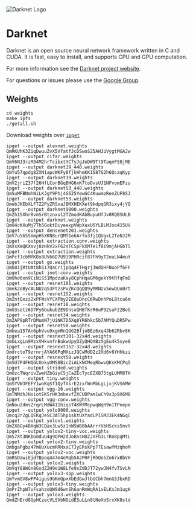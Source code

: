 ![Darknet Logo](http://pjreddie.com/media/files/darknet-black-small.png)

# Darknet #
Darknet is an open source neural network framework written in C and CUDA. It is fast, easy to install, and supports CPU and GPU computation.

For more information see the [Darknet project website](http://pjreddie.com/darknet).

For questions or issues please use the [Google Group](https://groups.google.com/forum/#!forum/darknet).

## Weights

    cd weights
    make ipfs
    ./getall.sh

Download weights over [```ipget```](https://dist.ipfs.io/#ipget)
    
    ipget --output alexnet.weights QmRKUhK3ZiqDwuuZvX5VfatfJcDSwoS25AHJUVygtMGAJw
    ipget --output cifar.weights QmV6NJ3rzM34M2hrTcibxtYC7yJgJeDW9Tt9TaqnFS8jME
    ipget --output darknet19_448.weights QmYu57qpdg8ZXN1apcWKFy8fjkHheKK1S87G2h6QcaqKyp
    ipget --output darknet19.weights QmV2jriZ37f26HfLCorBGqBHG6xK7toDvsUJ1NFvomEFzs
    ipget --output darknet53_448.weights QmSuMFBNmhNiLKJgY9Phj4GS25YewGC4KuwmzRenZUF8SJ
    ipget --output darknet53.weights QmebJKEbXLF7Z2PyZRSxaJBMXHEKXet9kdpqGR3ixy4jYQ
    ipget --output darknet9000.weights QmZh1SXhr8vmSrBtznxu12TZmodKAbBupuUfJv8RQBSULB
    ipget --output darknet.weights QmU4cKXuMj7Th5GoktDiyeexpVWpXaxU6YLBLMJoo415UV
    ipget --output densenet201.weights QmV7u565SVmpH5XKN8urQMT1e6Arfo3fj1QUgxL2TeNJ2M
    ipget --output extraction.conv.weights QmXsXmQKXsvj8zHkV2xF62sTCSpFkXMTe1f8i9mjAHGbT5
    ipget --output extraction.weights QmPcfJcbMfKBx8UV66D7U919PHRcit87Fh9yT2ouLN4muY
    ipget --output go.weights Qmb81jRtUAt8h517QaCrijpQq4FTHgrj3WdQHFNuoPf6FF
    ipget --output jnet-conv.weights QmUho6xn9CiNiS51MpdzaKay8CphHqaGM6gekY9tRfqFmD
    ipget --output resnet101.weights Qmek2oBycALNUzqS3FtzsPvZKcQqQQ9yMRNzv5owQUoBrt
    ipget --output resnet152.weights QmZntQxzz2xPFWsVYCXPby2EEQuDncC6RwDnhPoL8tca6m
    ipget --output resnet18.weights QmU3setz6D7Py6bukubZE9DnsxQHBfKrR6uP92suF22BoG
    ipget --output resnet34.weights QmZAP9pRTrDMumN7jUiNK7D5Xq8YR6hkc5b7AMYQuDR5Pw
    ipget --output resnet50.weights Qmbea157An6phVvu9xgmRn1GG2BfjoBEz6xq4Jb62Rbv8K
    ipget --output resnext101-32x4d.weights QmbLxgLn9MzxVHkvnfnBukwUpyDZyQHQXBzXgEu4k5sye8
    ipget --output resnext152-32x4d.weights QmdrctoT9zrnrjAYA66PqMXizJQCwMdD2z2Xd6v6YHhkzi
    ipget --output resnext50.weights QmSU7P4FHQGLUokyUMS8Bic2iALkNCMeqRbwvQKsKMCPq5
    ipget --output strided.weights QmUzcTWqrivZweHZbGiyCSjCaZEcTycEZXB75tgLUMM8TH
    ipget --output tiny.weights QmSYVW3FEFY1woKqSf1QyTVsrE2zxfWnMbLgLjxjKVS6MW
    ipget --output vgg-16.weights QmTNMdhJHoiotEK5rHK3mbevfZXCUDPam1wCh9s3p9X6M8
    ipget --output vgg-conv.weights QmNou2dmsZrqrLMdW411hiqsT4KWfMcpwqWqH9n1TPnepe
    ipget --output yolo9000.weights Qmcq2rZgLQEKqJeSC3AT5hp1sktUXYadLP1SM23EK4NGqC
    ipget --output yolov1.weights QmZX6Gy4BXqW3CQax3Lw5z1nW5W88bAArrrVbHScks5nvt
    ipget --output yolov2-tiny-voc.weights QmS7Xt3NKbGmduU4g9QPH2dJo8nsHDZJnFh3LrRo8pqMtL
    ipget --output yolov2-tiny.weights QmbgaPgbz47mUuXucmRRHxaC7JyERskPp77EsawfMzqhoM
    ipget --output yolov2-voc.weights QmRSDawiEjd7Bpoq447m4oMqb5A2PHFjRhQoSZo67xBbVH
    ipget --output yolov2.weights QmVqY88WGn8GsdZ2H9e1W8Lfe9xZdDJT72ywJN4fvTSvLN
    ipget --output yolov3-spp.weights QmYvmGV8wFP4igus9GKmQpxXbEdGwJtbUCbh7mnG3JbxRD
    ipget --output yolov3-tiny.weights QmPrZhpW7vFsahzoQW9d6wnShGanRmWqRA1xELKxJm1ugK
    ipget --output yolov3.weights QmdZhErd8GpHCzecVLSVbNGLdESuLLn8tNeXoSrxXK8std
